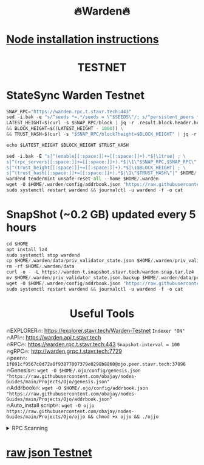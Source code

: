 <h1 align="center"> 🔥Warden🔥</h1>

[Node installation instructions](https://github.com/obajay/nodes-Guides/tree/main/Projects/Warden)
=

<h1 align="center"> TESTNET</h1>

# StateSync Warden Testnet
```python
SNAP_RPC="https://warden.rpc.t.stavr.tech:443"
sed -i.bak -e "s/^seeds *=.*/seeds = \"$SEEDS\"/; s/^persistent_peers *=.*/persistent_peers = \"$PEERS\"/" $HOME/.warden/config/config.toml
LATEST_HEIGHT=$(curl -s $SNAP_RPC/block | jq -r .result.block.header.height) \
&& BLOCK_HEIGHT=$((LATEST_HEIGHT - 1000)) \
&& TRUST_HASH=$(curl -s "$SNAP_RPC/block?height=$BLOCK_HEIGHT" | jq -r .result.block_id.hash); \

echo $LATEST_HEIGHT $BLOCK_HEIGHT $TRUST_HASH

sed -i.bak -E "s|^(enable[[:space:]]+=[[:space:]]+).*$|\1true| ; \
s|^(rpc_servers[[:space:]]+=[[:space:]]+).*$|\1\"$SNAP_RPC,$SNAP_RPC\"| ; \
s|^(trust_height[[:space:]]+=[[:space:]]+).*$|\1$BLOCK_HEIGHT| ; \
s|^(trust_hash[[:space:]]+=[[:space:]]+).*$|\1\"$TRUST_HASH\"|" $HOME/.warden/config/config.toml; \
wardend tendermint unsafe-reset-all --home $HOME/.warden
wget -O $HOME/.warden/config/addrbook.json "https://raw.githubusercontent.com/obajay/nodes-Guides/main/Projects/Warden/addrbook.json"
sudo systemctl restart wardend && journalctl -u wardend -f -o cat
```
# SnapShot (~0.2 GB) updated every 5 hours
```python
cd $HOME
apt install lz4
sudo systemctl stop wardend
cp $HOME/.warden/data/priv_validator_state.json $HOME/.warden/priv_validator_state.json.backup
rm -rf $HOME/.warden/data
curl -o - -L https://warden-t.snapshot.stavr.tech/warden-snap.tar.lz4 | lz4 -c -d - | tar -x -C $HOME/.warden --strip-components 2
mv $HOME/.warden/priv_validator_state.json.backup $HOME/.warden/data/priv_validator_state.json
wget -O $HOME/.warden/config/addrbook.json "https://raw.githubusercontent.com/obajay/nodes-Guides/main/Projects/Warden/addrbook.json"
sudo systemctl restart wardend && journalctl -u wardend -f -o cat
```
 <h1 align="center"> Useful Tools</h1>

🔥EXPLORER🔥:        https://explorer.stavr.tech/Warden-Testnet        `Indexer "ON"` \
🔥API🔥:                     https://warden.api.t.stavr.tech \
🔥RPC🔥:                    https://warden.rpc.t.stavr.tech:443              `Snapshot-interval = 100` \
🔥gRPC🔥:                  http://warden.grpc.t.stavr.tech:7729 \
🔥peer🔥:                   `1f091cf9567c0d72a0f93877007379e0298b8860@ojo.peer.stavr.tech:37096` \
🔥Genesis🔥:    ```wget -O $HOME/.ojo/config/genesis.json "https://raw.githubusercontent.com/obajay/nodes-Guides/main/Projects/Ojo/genesis.json"``` \
🔥Addrbook🔥:    ```wget -O $HOME/.ojo/config/addrbook.json "https://raw.githubusercontent.com/obajay/nodes-Guides/main/Projects/Ojo/addrbook.json"``` \
🔥Auto_install script🔥: ```wget -O ojjo https://raw.githubusercontent.com/obajay/nodes-Guides/main/Projects/Ojo/ojjo && chmod +x ojjo && ./ojjo```


<details>
<summary>RPC Scanning</summary>

<h2 align="center"> We scan nodes in real time every 4 hours. And we provide the final result of RPC endpoints.
We cannot influence the operation of these nodes in any way. </h2>


```python
If Voting Power is higher than 0 --> then the Node is a validator of the network and may be subject to attack and be a potential threat to the chain.
```
```python
We marked such validators with a red symbol
```

</details>

[raw json Testnet](https://rpc-check.ojot.stavr.tech/ojot/rpc-ojot-result.json)
=

